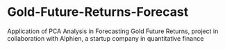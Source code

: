 # Gold-Future-Returns-Forecast
Application of PCA Analysis in Forecasting Gold Future Returns, project in collaboration with Alphien, a startup company in quantitative finance  
